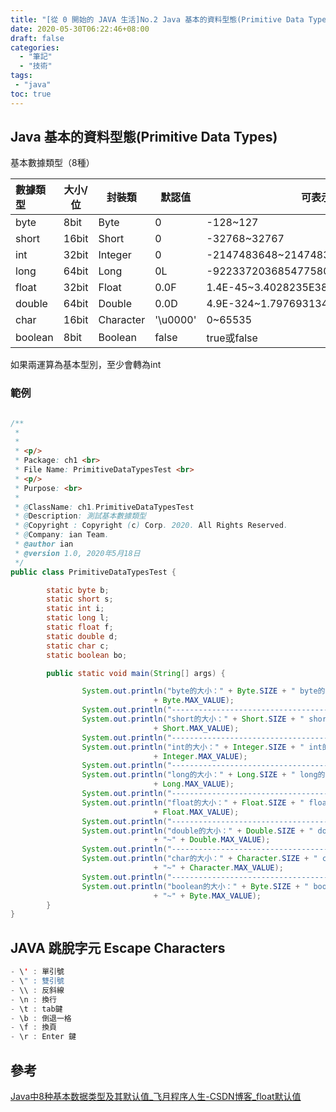 ```yaml
---
title: "[從 0 開始的 JAVA 生活]No.2 Java 基本的資料型態(Primitive Data Types)"
date: 2020-05-30T06:22:46+08:00
draft: false
categories:
  - "筆記"
  - "技術"
tags:
 - "java"
toc: true
---
```



<!-- 簡介 -->

<!--more-->

## Java 基本的資料型態(Primitive Data Types)

基本數據類型（8種）

| 數據類型 | 大小/位 | 封裝類    | 默認值   | 可表示數據范圍                           |
| :------- | ------- | --------- | -------- | ---------------------------------------- |
| byte     | 8bit    | Byte      | 0        | -128~127                                 |
| short    | 16bit   | Short     | 0        | -32768~32767                             |
| int      | 32bit   | Integer   | 0        | -2147483648~2147483647                   |
| long     | 64bit   | Long      | 0L       | -9223372036854775808~9223372036854775807 |
| float    | 32bit   | Float     | 0.0F     | 1.4E-45~3.4028235E38                     |
| double   | 64bit   | Double    | 0.0D     | 4.9E-324~1.7976931348623157E308          |
| char     | 16bit   | Character | '\u0000' | 0~65535                                  |
| boolean  | 8bit    | Boolean   | false    | true或false                              |

如果兩運算為基本型別，至少會轉為int

### 範例

```java

/**
 * 
 * 
 * <p/>
 * Package: ch1 <br>
 * File Name: PrimitiveDataTypesTest <br>
 * <p/>
 * Purpose: <br>
 * 
 * @ClassName: ch1.PrimitiveDataTypesTest
 * @Description: 測試基本數據類型
 * @Copyright : Copyright (c) Corp. 2020. All Rights Reserved.
 * @Company: ian Team.
 * @author ian
 * @version 1.0, 2020年5月18日
 */
public class PrimitiveDataTypesTest {

        static byte b;
        static short s;
        static int i;
        static long l;
        static float f;
        static double d;
        static char c;
        static boolean bo;

        public static void main(String[] args) {

                System.out.println("byte的大小：" + Byte.SIZE + " byte的預設值：" + b + " byte的資料範圍：" + Byte.MIN_VALUE + "~"
                                + Byte.MAX_VALUE);
                System.out.println("----------------------------------------------------");
                System.out.println("short的大小：" + Short.SIZE + " short的預設值：" + s + " short的資料範圍：" + Short.MIN_VALUE + "~"
                                + Short.MAX_VALUE);
                System.out.println("----------------------------------------------------");
                System.out.println("int的大小：" + Integer.SIZE + " int的預設值：" + i + " int的資料範圍：" + Integer.MIN_VALUE + "~"
                                + Integer.MAX_VALUE);
                System.out.println("----------------------------------------------------");
                System.out.println("long的大小：" + Long.SIZE + " long的預設值：" + l + " long的資料範圍：" + Long.MIN_VALUE + "~"
                                + Long.MAX_VALUE);
                System.out.println("----------------------------------------------------");
                System.out.println("float的大小：" + Float.SIZE + " float的預設值：" + f + " float的資料範圍：" + Float.MIN_VALUE + "~"
                                + Float.MAX_VALUE);
                System.out.println("----------------------------------------------------");
                System.out.println("double的大小：" + Double.SIZE + " double的預設值：" + d + " double的資料範圍：" + Double.MIN_VALUE
                                + "~" + Double.MAX_VALUE);
                System.out.println("----------------------------------------------------");
                System.out.println("char的大小：" + Character.SIZE + " char的預設值：" + c + " char的資料範圍：" + Character.MIN_VALUE
                                + "~" + Character.MAX_VALUE);
                System.out.println("----------------------------------------------------");
                System.out.println("boolean的大小：" + Byte.SIZE + " boolean的預設值：" + bo + " boolean的資料範圍：" + Byte.MIN_VALUE
                                + "~" + Byte.MAX_VALUE);
        }
}
```



## JAVA  跳脫字元 Escape Characters 

``` java
- \' : 單引號
- \" : 雙引號
- \\ : 反斜線
- \n : 換行
- \t : tab鍵
- \b : 倒退一格
- \f : 換頁
- \r : Enter 鍵

```

## 參考

[Java中8种基本数据类型及其默认值_飞月程序人生-CSDN博客_float默认值](https://blog.csdn.net/fysuccess/article/details/40656761)